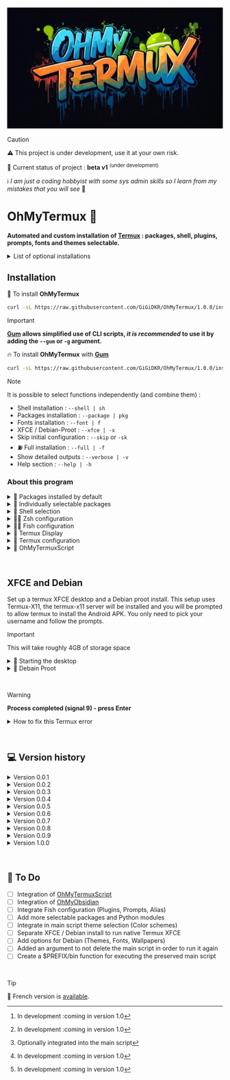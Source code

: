 ![Logo OhMyTermux](assets/logo.jpg)

> [!CAUTION]
> :warning: This project is under development, use it at your own risk.
> 
> :construction: Current status of project : **beta v1** <sup>(under development)</sup>
> 
> :information_source: *I am just a coding hobbyist with some sys admin skills so I learn from my mistakes that you will see* 👀


# OhMyTermux 🧊

**Automated and custom installation of [Termux](https://github.com/termux) : packages, shell, plugins, prompts, fonts and themes selectable.**

<details>

<summary>List of optional installations</summary>

- **[OhMyTermuxXFCE](https://github.com/GiGiDKR/OhMyTermux/edit/main/README.md#-xfce-and-debian-)** : A customized [Debian](https://www.debian.org/) proot-distro with a [XFCE](https://www.xfce.org/) desktop and an **[App-Installer](https://github.com/GiGiDKR/App-Installer)** which are not available in package manager.

- **[OhMyTermuxScript](https://github.com/GiGiDKR/OhMyTermuxScript)** : A collection of useful scripts, executable from the main script or later. [^1]

- **[OhMyObsidian](https://github.com/GiGiDKR/OhMyObsidian)** : Sync Obsidian on Android using Termux and Git. [^1]

</details>

## Installation

🧊 To install **OhMyTermux**
```bash
curl -sL https://raw.githubusercontent.com/GiGiDKR/OhMyTermux/1.0.0/install.sh -o install.sh && chmod +x install.sh && ./install.sh
```

>[!IMPORTANT]
> **[Gum](https://github.com/charmbracelet/gum) allows simplified use of CLI scripts, _it is recommended_ to use it by adding the `--gum` or `-g` argument.**

🔥 To install **OhMyTermux** with **[Gum](https://github.com/charmbracelet/gum)**
```bash
curl -sL https://raw.githubusercontent.com/GiGiDKR/OhMyTermux/1.0.0/install.sh -o install.sh && chmod +x install.sh && ./install.sh --gum
```

>[!NOTE]
> It is possible to select functions independently (and combine them) :
> - Shell installation : `--shell | sh`
> - Packages installation : `--package | pkg`
> - Fonts installation : `--font | f`
> - XFCE / Debian-Proot : `--xfce | -x`
> - Skip initial configuration : `--skip` or `-sk`
> - :fuelpump: Full installation : `--full | -f`
> - Show detailed outputs : `--verbose | -v`
> - Help section : `--help | -h`
&nbsp;

### About this program 

<details>

<summary>🧊 Packages installed by default</summary>

- [wget](https://github.com/mirror/wget)
- [curl](https://github.com/curl/curl)
- [git](https://github.com/git/git)
- [unzip](https://en.m.wikipedia.org/wiki/ZIP_(file_format))

</details>

<details>

<summary>🧊 Individually selectable packages</summary>

- [nala](https://github.com/volitank/nala)
- [eza](https://github.com/eza-community/eza)
- [lsd](https://github.com/lsd-rs/lsd)
- [logo-ls](https://github.com/Yash-Handa/logo-ls)
- [bat](https://github.com/sharkdp/bat)
- [lf](https://github.com/gokcehan/lf)
- [fzf](https://github.com/junegunn/fzf)
- [glow](https://github.com/charmbracelet/glow)
- [python](https://github.com/python)
- [nodejs](https://github.com/nodejs/node)
- [nodejs-lts](https://github.com/nodejs/Release)
- [micro](https://github.com/zyedidia/micro)
- [vim](https://github.com/vim/vim)
- [neovim](https://github.com/neovim/neovim)
- [lazygit](https://github.com/jesseduffield/lazygit)
- [open-ssh](https://www.openssh.com/)

</details>

<details>

<summary> 🧊 Shell selection</summary>

- [Bash](https://git.savannah.gnu.org/cgit/bash.git/)
- [ZSH](https://www.zsh.org/)
- [Fish](https://github.com/fish-shell/fish-shell)

</details>
 
<details>

<summary>🧊🧊 Zsh configuration</summary>

- [Oh-My-Zsh](https://github.com/ohmyzsh/ohmyzsh)
- [zsh-syntax-highlighting](https://github.com/zsh-users/zsh-syntax-highlighting)
- [zsh-completions](https://github.com/zsh-users/zsh-completions)
- [zsh-you-should-use](https://github.com/MichaelAquilina/zsh-you-should-use)
- [zsh-alias-finder](https://github.com/ohmyzsh/ohmyzsh/tree/master/plugins/alias-finder)

</details>
    
<details>

<summary>🧊🧊 Fish configuration</summary>

- [Oh-My-Fish](https://github.com/oh-my-fish/oh-my-fish)
- [Fisher](https://github.com/jorgebucaran/fisher)
- [Pure](https://github.com/pure-fish/pure)
- [Fishline](https://github.com/0rax/fishline)
- [Virtualfish](https://github.com/justinmayer/virtualfish)
- [Fish Abbreviation Tips](https://github.com/gazorby/fish-abbreviation-tips)
- [Bang-Bang](https://github.com/oh-my-fish/plugin-bang-bang)
- [Fish You Should Use](https://github.com/paysonwallach/fish-you-should-use)
- [Catppuccin for Fish](https://github.com/catppuccin/fish)

</details>
 
<details>

<summary>🧊 Termux Display</summary>

- [Nerd Fonts](https://github.com/ryanoasis/nerd-fonts) 
- [Color Schemes](https://github.com/mbadolato/iTerm2-Color-Schemes)
- [Powerlevel10k](https://github.com/romkatv/powerlevel10k)
  
</details>
 
<details>

<summary>🧊 Termux configuration</summary>

- Custom aliases (common aliases + specific aliases depending on the package or plugin installed)
- Symlink to internal storage user directories
  
</details>
  
<details>

<summary>🧊 OhMyTermuxScript</summary>
  
- Theme Selector
- Nerd Fonts Installer
- App-Installer (VSCode, PyCharm, Obsidian...)
- Native Termux XFCE4 desktop on Termux-X11
- Oh-My-Zsh [^2]
- Oh-My-Posh [^1]
- Electron Node.js
- XDRP (native Termux or proot-distro)
  
</details>
 
[^1]: In development :coming in version 1.0
[^2]: Optionally integrated into the main script
[^3]: In development (no release date yet)

&nbsp;

## **XFCE and Debian**

Set up a termux XFCE desktop and a Debian proot install.
This setup uses Termux-X11, the termux-x11 server will be installed and you will be prompted to allow termux to install the Android APK.
You only need to pick your username and follow the prompts.

> [!IMPORTANT]
> This will take roughly 4GB of storage space

<details>
  
<summary>🧊 Starting the desktop</summary>

You will recieve a popup to allow installs from termux, this will open the APK for the Termux-X11 android app. While you do not have to allow installs from termux, you will still need to install manually by using a file browser and finding the APK in your downloads folder.

Use the command ```start``` to initiate a Termux-X11 session.

This will start the termux-x11 server, XFCE4 desktop and open the Termux-X11 app right into the desktop.

To enter the Debian proot install from terminal use the command ```debian```

Also note, you do not need to set display in Debian proot as it is already set. This means you can use the terminal to start any GUI application and it will startup.

</details>

<details>
  
<summary>🧊 Debain Proot</summary>

To enter proot use the command ```debian```, from there you can install aditional software with apt and use cp2menu in termux to copy the menu items over to termux xfce menu.

There are two scripts available for this setup as well :

```prun```  Running this followed by a command you want to run from the debian proot install will allow you to run stuff from the termux terminal without running ```debian``` to get into the proot itself.

```cp2menu``` Running this will pop up a window allowing you to copy .desktop files from debian proot into the termux xfce "start" menu so you won't need to launch them from terminal. A launcher is available in the System menu section.

</details>

&nbsp;

> [!WARNING]
> **Process completed (signal 9) - press Enter**

<details>
  
<summary>How to fix this Termux error</summary>

You need to run this adb command to fix the process 9 error that will force close Termux :
```
adb shell "/system/bin/device_config put activity_manager max_phantom_processes 2147483647"
```
To do this without using a PC you have several methods :
First, Connect to WIFI.

**Method 1 :** 
Install adb in Termux by running this code:
```
pkg install android-tools -y
```
Then open settings and enable developer's options by selecting "About phone" then hit "Build" 7 times.

Back out of this menu and go into developer's options, enable wireless debugging then click into there to get the port number then click pair device to get the pairing code.

Put settings into split screen mode by pressing the square button on the bottom right of your phone, and hold the settings icon until the split screen icon shows up.

Then select Termux and in settings select pair with a code. In Termux type `adb pair` then enter your pairing info.

After you have completed this process you can type adb connect and connect to your phone with the ip and port provided in the wireless debugging menu. You can then run the fix command :

```adb shell "/system/bin/device_config put activity_manager max_phantom_processes 2147483647"```

**Method 2 :**

Install LADB from [Playstore](https://play.google.com/store/apps/details?id=com.draco.ladb) or from [GitHub](https://github.com/hyperio546/ladb-builds/releases).

In split screen have one side LADB and the other side showing developer settings.
In developer settings, enable wireless debugging then click into there to get the port number then click pair device to get the pairing code.
Enter both those values into LADB.
Once it connects run the fix command :

```adb shell "/system/bin/device_config put activity_manager max_phantom_processes 2147483647"```

</details>

&nbsp;

## 💻 Version history

<details>
<summary>Version 0.0.1</summary>
Initial upload
</details> 

<details>
<summary>Version 0.0.2</summary>
Command line interface changes
</details> 

<details>
<summary>Version 0.0.3</summary>
~~Integration of [OhMyObsidian](https://github.com/GiGiDKR/OhMyObsidian)~~ (Rollback)
</details>

<details>
<summary>Version 0.0.4</summary>
Optimization of the alias system according to package and shell selection
</details> 

<details>
<summary>Version 0.0.5</summary>
Adding packages to the selectable list
</details> 
  
<details>
<summary>Version 0.0.6</summary>
Dynamic management of .zshrc configuration
</details> 
  
<details>
<summary>Version 0.0.7</summary>
Global modification of the main script by splitting each step into a function that can be executed alone (or combined with others) with the addition of an argument to the execution command
</details>

<details>
<summary>Version 0.0.8</summary>
  
  - Addition of the argument `--shell` to install a shell
  - Addition of the argument `--package` to install packages
  - Addition of the argument `--xfce` to install XFCE and Debian proot
  - Addition of the argument `--font` to install fonts
  - ~~Addition of the argument `--script` to install [OhMyTermuxScript](https://github.com/GiGiDKR/OhMyTermuxScript) [^1]~~ (Rollback)
  - Addition of the argument `--skip` to skip the initial configuration
</details> 

<details>
<summary>Version 0.0.9</summary>
Bug fixes and improvements
</details> 
  
<details>
<summary>Version 1.0.0</summary>
  - Overall improvement of the script
  - Addition of the creation of a password for the Debian proot user
  - Implementation of a non-verbose execution when gum is not used
  - Implementation of a system for displaying the result of the execution of commands (success/failure)
  - :checkered_flag: The rest is in development
</details>

&nbsp;

## 📖 To Do
- [ ] Integration of [OhMyTermuxScript](https://github.com/GiGiDKR/OhMyTermuxScript)
- [ ] Integration of [OhMyObsidian](https://github.com/GiGiDKR/OhMyObsidian)
- [ ] Integrate Fish configuration (Plugins, Prompts, Alias)
- [ ] Add more selectable packages and Python modules
- [ ] Integrate in main script theme selection (Color schemes)
- [ ] Separate XFCE / Debian install to run native Termux XFCE
- [ ] Add options for Debian (Themes, Fonts, Wallpapers)
- [ ] Added an argument to not delete the main script in order to run it again
- [ ] Create a $PREFIX/bin function for executing the preserved main script

&nbsp;

> [!TIP]
> 🚩 French version is [available](README_fr.md).
